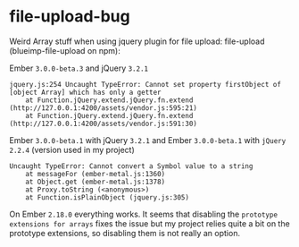 # file-upload-bug

Weird Array stuff when using jquery plugin for file upload: file-upload (blueimp-file-upload on npm):

Ember `3.0.0-beta.3` and jQuery `3.2.1`
```
jquery.js:254 Uncaught TypeError: Cannot set property firstObject of [object Array] which has only a getter
	at Function.jQuery.extend.jQuery.fn.extend (http://127.0.0.1:4200/assets/vendor.js:595:21)
	at Function.jQuery.extend.jQuery.fn.extend (http://127.0.0.1:4200/assets/vendor.js:591:30)
```

Ember `3.0.0-beta.1` with jQuery `3.2.1` and Ember `3.0.0-beta.1` with `jQuery 2.2.4` (version used in my project)
```
Uncaught TypeError: Cannot convert a Symbol value to a string
	at messageFor (ember-metal.js:1360)
	at Object.get (ember-metal.js:1378)
	at Proxy.toString (<anonymous>)
	at Function.isPlainObject (jquery.js:305)
```

On Ember `2.18.0` everything works. It seems that disabling the `prototype extensions for arrays` fixes the issue but
my project relies quite a bit on the prototype extensions, so disabling them is not really an option.